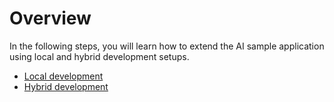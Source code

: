 # Overview

In the following steps, you will learn how to extend the AI sample application using local and hybrid development setups. 

- [Local development](./1-LocalDev.md.md)
- [Hybrid development](./2-HybridDev.md.md)